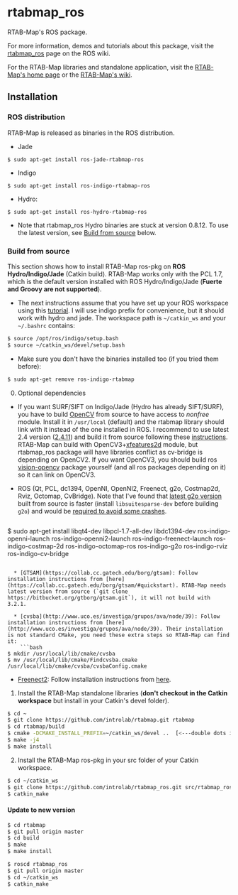rtabmap_ros
===========

RTAB-Map's ROS package.

For more information, demos and tutorials about this package, visit the [rtabmap_ros](http://wiki.ros.org/rtabmap_ros) page on the ROS wiki.

For the RTAB-Map libraries and standalone application, visit the [RTAB-Map's home page](http://introlab.github.io/rtabmap) or the [RTAB-Map's wiki](https://github.com/introlab/rtabmap/wiki).

## Installation 

### ROS distribution 
RTAB-Map is released as binaries in the ROS distribution.
 * Jade
  ```
$ sudo apt-get install ros-jade-rtabmap-ros
```
 * Indigo
  ```
$ sudo apt-get install ros-indigo-rtabmap-ros
```
 * Hydro:
  ```
$ sudo apt-get install ros-hydro-rtabmap-ros
```
   * Note that rtabmap_ros Hydro binaries are stuck at version 0.8.12. To use the latest version, see [Build from source](https://github.com/introlab/rtabmap_ros#build-from-source) below.

### Build from source
This section shows how to install RTAB-Map ros-pkg on **ROS Hydro/Indigo/Jade** (Catkin build). RTAB-Map works only with the PCL 1.7, which is the default version installed with ROS Hydro/Indigo/Jade (**Fuerte and Groovy are not supported**).

 * The next instructions assume that you have set up your ROS workspace using this [tutorial](http://wiki.ros.org/catkin/Tutorials/create_a_workspace). I will use indigo prefix for convenience, but it should work with hydro and jade. The workspace path is `~/catkin_ws` and your `~/.bashrc` contains:
 
  ```bash
$ source /opt/ros/indigo/setup.bash
$ source ~/catkin_ws/devel/setup.bash
```

 * Make sure you don't have the binaries installed too (if you tried them before):
 ```bash
$ sudo apt-get remove ros-indigo-rtabmap
```

 0. Optional dependencies
  * If you want SURF/SIFT on Indigo/Jade (Hydro has already SIFT/SURF), you have to build [OpenCV]([OpenCV](http://opencv.org/)) from source to have access to *nonfree* module. Install it in `/usr/local` (default) and the rtabmap library should link with it instead of the one installed in ROS. I recommend to use latest 2.4 version ([2.4.11](https://github.com/Itseez/opencv/archive/2.4.11.zip)) and build it from source following these [instructions](http://docs.opencv.org/doc/tutorials/introduction/linux_install/linux_install.html#building-opencv-from-source-using-cmake-using-the-command-line). RTAB-Map can build with OpenCV3+[xfeatures2d](https://github.com/Itseez/opencv_contrib/tree/master/modules/xfeatures2d) module, but rtabmap_ros package will have libraries conflict as cv-bridge is depending on OpenCV2. If you want OpenCV3, you should build ros [vision-opencv](https://github.com/ros-perception/vision_opencv) package yourself (and all ros packages depending on it) so it can link on OpenCV3.
  
  * ROS (Qt, PCL, dc1394, OpenNI, OpenNI2, Freenect, g2o, Costmap2d, Rviz, Octomap, CvBridge). Note that I've found that [latest g2o version](https://github.com/RainerKuemmerle/g2o) built from source is faster (install `libsuitesparse-dev` before building `g2o`) and would be [required to avoid some crashes](http://official-rtab-map-forum.67519.x6.nabble.com/ROS-2D-occupancy-grid-tp1204p1215.html).
    ```bash
$ sudo apt-get install libqt4-dev libpcl-1.7-all-dev libdc1394-dev ros-indigo-openni-launch ros-indigo-openni2-launch ros-indigo-freenect-launch ros-indigo-costmap-2d ros-indigo-octomap-ros ros-indigo-g2o ros-indigo-rviz ros-indigo-cv-bridge
```

  * [GTSAM](https://collab.cc.gatech.edu/borg/gtsam): Follow installation instructions from [here](https://collab.cc.gatech.edu/borg/gtsam/#quickstart). RTAB-Map needs latest version from source (`git clone https://bitbucket.org/gtborg/gtsam.git`), it will not build with 3.2.1.
  
  * [cvsba](http://www.uco.es/investiga/grupos/ava/node/39): Follow installation instructions from [here](http://www.uco.es/investiga/grupos/ava/node/39). Their installation is not standard CMake, you need these extra steps so RTAB-Map can find it:
    ```bash
$ mkdir /usr/local/lib/cmake/cvsba 
$ mv /usr/local/lib/cmake/Findcvsba.cmake /usr/local/lib/cmake/cvsba/cvsbaConfig.cmake
```

  * [Freenect2](https://github.com/OpenKinect/libfreenect2): Follow installation instructions from [here](https://github.com/OpenKinect/libfreenect2#debianubuntu-1404-perhaps-earlier).

 1. Install the RTAB-Map standalone libraries (**don't checkout in the Catkin workspace** but install in your Catkin's devel folder).
 
 ```bash
$ cd ~
$ git clone https://github.com/introlab/rtabmap.git rtabmap
$ cd rtabmap/build
$ cmake -DCMAKE_INSTALL_PREFIX=~/catkin_ws/devel ..  [<---double dots included]
$ make -j4
$ make install
```

 2. Install the RTAB-Map ros-pkg in your src folder of your Catkin workspace.
 
 ```bash
$ cd ~/catkin_ws
$ git clone https://github.com/introlab/rtabmap_ros.git src/rtabmap_ros
$ catkin_make
```

#### Update to new version 

```bash
$ cd rtabmap
$ git pull origin master
$ cd build
$ make
$ make install

$ roscd rtabmap_ros
$ git pull origin master
$ cd ~/catkin_ws
$ catkin_make
```


